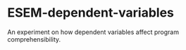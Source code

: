 # ESEM-dependent-variables
An experiment on how dependent variables affect program comprehensibility.
